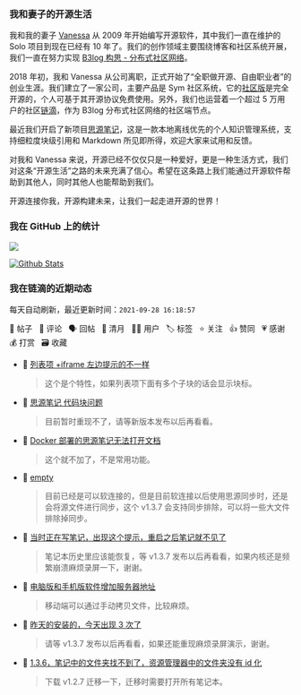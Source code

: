 ### 我和妻子的开源生活

我和我的妻子 [Vanessa](https://github.com/Vanessa219) 从 2009 年开始编写开源软件，其中我们一直在维护的 Solo 项目到现在已经有 10 年了。我们的创作领域主要围绕博客和社区系统开展，我们一直在努力实现 [B3log 构思 - 分布式社区网络](https://ld246.com/article/1546941897596)。

2018 年初，我和 Vanessa 从公司离职，正式开始了“全职做开源、自由职业者”的创业生涯。我们建立了一家公司，主要产品是 Sym 社区系统，它的[社区版](https://github.com/88250/symphony)是完全开源的，个人可基于其开源协议免费使用。另外，我们也运营着一个超过 5 万用户的社区[链滴](https://ld246.com)，作为 B3log 分布式社区网络的社区端节点。

最近我们开启了新项目[思源笔记](https://github.com/siyuan-note/siyuan)，这是一款本地离线优先的个人知识管理系统，支持细粒度块级引用和 Markdown 所见即所得，欢迎大家来试用和反馈。

对我和 Vanessa 来说，开源已经不仅仅只是一种爱好，更是一种生活方式，我们对这条“开源生活”之路的未来充满了信心。希望在这条路上我们能通过开源软件帮助到其他人，同时其他人也能帮助到我们。

开源连接你我，开源构建未来，让我们一起走进开源的世界！

### 我在 GitHub 上的统计

<a title="Hits" target="_blank" href="https://github.com/88250/88250"><img src="https://hits.b3log.org/88250/88250.svg"></a>

[![Github Stats](https://github-readme-stats.vercel.app/api?username=88250&theme=tokyonight&show_icons=true)](https://github.com/88250)

<!--events start -->

### 我在链滴的近期动态

每天自动刷新，最近更新时间：`2021-09-28 16:18:57`

📝 帖子 &nbsp; 💬 评论 &nbsp; 🗣 回帖 &nbsp; 🌙 清月 &nbsp; 👨‍💻 用户 &nbsp; 🏷️ 标签 &nbsp; ⭐️ 关注 &nbsp; 👍 赞同 &nbsp; 💗 感谢 &nbsp; 💰 打赏 &nbsp; 🗃 收藏

* 💬 [列表项 +iframe 左边提示的不一样](https://ld246.com/article/1632813437077/comment/1632816675489#comments)

  > 这个是个特性，如果列表项下面有多个子块的话会显示块标。
* 💬 [思源笔记 代码块问题](https://ld246.com/article/1632814793987/comment/1632816629024#comments)

  > 目前暂时重现不了，请等新版本发布以后再看看。
* 💬 [Docker 部署的思源笔记无法打开文档](https://ld246.com/article/1632802461788/comment/1632816562978#comments)

  > 这个就不加了，不是常用功能。
* 💬 [empty](https://ld246.com/article/1632789465951/comment/1632816524509#comments)

  > 目前已经是可以软连接的，但是目前软连接以后使用思源同步时，还是会将源文件进行同步，这个 v1.3.7 会支持同步排除，可以将一些大文件排除掉同步。
* 💬 [当时正在写笔记，出现这个提示，重启之后笔记就不见了](https://ld246.com/article/1632815117087/comment/1632816399340#comments)

  > 笔记本历史里应该能恢复，等 v1.3.7 发布以后再看看，如果内核还是频繁崩溃麻烦录屏一下，谢谢。
* 💬 [电脑版和手机版软件增加服务器地址](https://ld246.com/article/1631264281694/comment/1632816328338#comments)

  > 移动端可以通过手动拷贝文件，比较麻烦。
* 💬 [昨天的安装的，今天出现 3 次了](https://ld246.com/article/1632806382089/comment/1632816280113#comments)

  > 请等 v1.3.7 发布以后再看看，如果还能重现麻烦录屏演示，谢谢。
* 💬 [1.3.6，笔记中的文件夹找不到了，资源管理器中的文件夹没有 id 化](https://ld246.com/article/1632813619668/comment/1632816213978#comments)

  > 下载 v1.2.7 迁移一下，迁移时需要打开所有笔记本。


<!--events end -->

